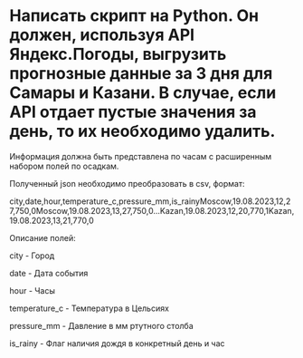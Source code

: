 # Написать скрипт на Python. Он должен, используя API Яндекс.Погоды, выгрузить прогнозные данные за 3 дня для Самары и Казани. В случае, если API отдает пустые значения за день, то их необходимо удалить. 

Информация должна быть представлена по часам с расширенным набором полей по осадкам.

Полученный json необходимо преобразовать в csv, формат:

city,date,hour,temperature_c,pressure_mm,is_rainyMoscow,19.08.2023,12,27,750,0Moscow,19.08.2023,13,27,750,0...Kazan,19.08.2023,12,20,770,1Kazan,19.08.2023,13,21,770,0 

Описание полей:

city - Город

date - Дата события

hour - Часы

temperature_c - Температура в Цельсиях

pressure_mm - Давление в мм ртутного столба

is_rainy - Флаг наличия дождя в конкретный день и час
